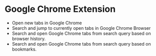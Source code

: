 # Google Chrome Extension

- Open new tabs in Google Chrome
- Search and jump to currently open tabs in Google Chrome Browser
- Search and open Google Chrome tabs from search query based on browser history.
- Search and open Google Chrome tabs from search query based on bookmarks.